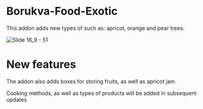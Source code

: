 # Borukva-Food-Exotic
This addon adds new types of such as: apricot, orange and pear trees.

![Slide 16_9 - 51](https://github.com/user-attachments/assets/24de77d7-b395-4fb9-8b11-ea70eeadde76)

# New features
The addon also adds boxes for storing fruits, as well as apricot jam.

Cooking methods, as well as types of products will be added in subsequent updates
